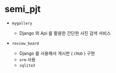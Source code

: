 # semi_pjt



- `mygallery`
  - Django 와 Api 를 활용한 간단한 사진 검색 서비스



- `review_board`
  - Django 를 사용해서 게시판 ( `CRUD` ) 구현
  - `orm` 사용
  - `sqlite3`